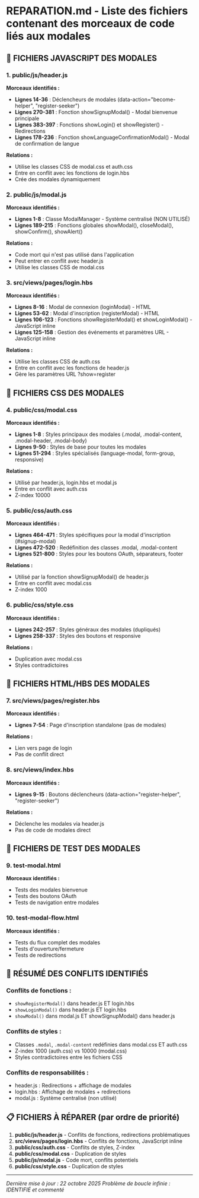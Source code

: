 # REPARATION.md - Liste des fichiers contenant des morceaux de code liés aux modales

## 📁 FICHIERS JAVASCRIPT DES MODALES

### 1. **public/js/header.js**
**Morceaux identifiés :**
- **Lignes 14-36** : Déclencheurs de modales (data-action="become-helper", "register-seeker")
- **Lignes 270-381** : Fonction showSignupModal() - Modal bienvenue principale
- **Lignes 383-397** : Fonctions showLogin() et showRegister() - Redirections
- **Lignes 178-236** : Fonction showLanguageConfirmationModal() - Modal de confirmation de langue

**Relations :**
- Utilise les classes CSS de modal.css et auth.css
- Entre en conflit avec les fonctions de login.hbs
- Crée des modales dynamiquement

### 2. **public/js/modal.js**
**Morceaux identifiés :**
- **Lignes 1-8** : Classe ModalManager - Système centralisé (NON UTILISÉ)
- **Lignes 189-215** : Fonctions globales showModal(), closeModal(), showConfirm(), showAlert()

**Relations :**
- Code mort qui n'est pas utilisé dans l'application
- Peut entrer en conflit avec header.js
- Utilise les classes CSS de modal.css

### 3. **src/views/pages/login.hbs**
**Morceaux identifiés :**
- **Lignes 8-16** : Modal de connexion (loginModal) - HTML
- **Lignes 53-62** : Modal d'inscription (registerModal) - HTML
- **Lignes 106-123** : Fonctions showRegisterModal() et showLoginModal() - JavaScript inline
- **Lignes 125-158** : Gestion des événements et paramètres URL - JavaScript inline

**Relations :**
- Utilise les classes CSS de auth.css
- Entre en conflit avec les fonctions de header.js
- Gère les paramètres URL ?show=register

## 📁 FICHIERS CSS DES MODALES

### 4. **public/css/modal.css**
**Morceaux identifiés :**
- **Lignes 1-8** : Styles principaux des modales (.modal, .modal-content, .modal-header, .modal-body)
- **Lignes 9-50** : Styles de base pour toutes les modales
- **Lignes 51-294** : Styles spécialisés (language-modal, form-group, responsive)

**Relations :**
- Utilisé par header.js, login.hbs et modal.js
- Entre en conflit avec auth.css
- Z-index 10000

### 5. **public/css/auth.css**
**Morceaux identifiés :**
- **Lignes 464-471** : Styles spécifiques pour la modal d'inscription (#signup-modal)
- **Lignes 472-520** : Redéfinition des classes .modal, .modal-content
- **Lignes 521-800** : Styles pour les boutons OAuth, séparateurs, footer

**Relations :**
- Utilisé par la fonction showSignupModal() de header.js
- Entre en conflit avec modal.css
- Z-index 1000

### 6. **public/css/style.css**
**Morceaux identifiés :**
- **Lignes 242-257** : Styles généraux des modales (dupliqués)
- **Lignes 258-337** : Styles des boutons et responsive

**Relations :**
- Duplication avec modal.css
- Styles contradictoires

## 📁 FICHIERS HTML/HBS DES MODALES

### 7. **src/views/pages/register.hbs**
**Morceaux identifiés :**
- **Lignes 7-54** : Page d'inscription standalone (pas de modales)

**Relations :**
- Lien vers page de login
- Pas de conflit direct

### 8. **src/views/index.hbs**
**Morceaux identifiés :**
- **Lignes 9-15** : Boutons déclencheurs (data-action="register-helper", "register-seeker")

**Relations :**
- Déclenche les modales via header.js
- Pas de code de modales direct

## 📁 FICHIERS DE TEST DES MODALES

### 9. **test-modal.html**
**Morceaux identifiés :**
- Tests des modales bienvenue
- Tests des boutons OAuth
- Tests de navigation entre modales

### 10. **test-modal-flow.html**
**Morceaux identifiés :**
- Tests du flux complet des modales
- Tests d'ouverture/fermeture
- Tests de redirections

## 🚨 RÉSUMÉ DES CONFLITS IDENTIFIÉS

### Conflits de fonctions :
- `showRegisterModal()` dans header.js ET login.hbs
- `showLoginModal()` dans header.js ET login.hbs
- `showModal()` dans modal.js ET showSignupModal() dans header.js

### Conflits de styles :
- Classes `.modal`, `.modal-content` redéfinies dans modal.css ET auth.css
- Z-index 1000 (auth.css) vs 10000 (modal.css)
- Styles contradictoires entre les fichiers CSS

### Conflits de responsabilités :
- header.js : Redirections + affichage de modales
- login.hbs : Affichage de modales + redirections
- modal.js : Système centralisé (non utilisé)

## 📋 FICHIERS À RÉPARER (par ordre de priorité)

1. **public/js/header.js** - Conflits de fonctions, redirections problématiques
2. **src/views/pages/login.hbs** - Conflits de fonctions, JavaScript inline
3. **public/css/auth.css** - Conflits de styles, Z-index
4. **public/css/modal.css** - Duplication de styles
5. **public/js/modal.js** - Code mort, conflits potentiels
6. **public/css/style.css** - Duplication de styles

---

*Dernière mise à jour : 22 octobre 2025*
*Problème de boucle infinie : IDENTIFIÉ et commenté*

